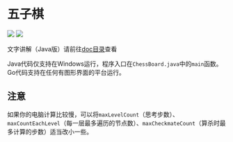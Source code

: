 # 五子棋

![](https://img.shields.io/github/go-mod/go-version/CuteReimu/gobang?filename=go%2Fgo.mod) ![](https://img.shields.io/badge/Java-8-informational)

文字讲解（Java版）请前往[doc目录](doc)查看

Java代码仅支持在Windows运行，程序入口在`ChessBoard.java`中的`main`函数。\
Go代码支持在任何有图形界面的平台运行。

## 注意

如果你的电脑计算比较慢，可以将`maxLevelCount`（思考步数）、`maxCountEachLevel`（每一层最多遍历的节点数）、`maxCheckmateCount`（算杀时最多计算的步数）适当改小一些。
